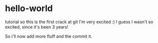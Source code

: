 # hello-world
tutorial
so this is the first crack at git
I'm very excited :)
I guess I wasn't so excited, since it's been 3 years!

So i'll now add more fluff and the commit it.
